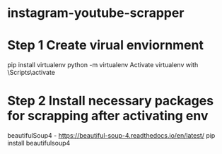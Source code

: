 # instagram-youtube-scrapper

# Step 1 Create virual enviornment

pip install virtualenv
python -m virtualenv <nameOfEnv>
Activate virtualenv with <nameOfEnv>\Scripts\activate

# Step 2 Install necessary packages for scrapping after activating env

beautifulSoup4 - https://beautiful-soup-4.readthedocs.io/en/latest/
pip install beautifulsoup4
